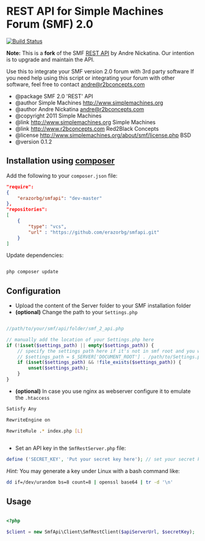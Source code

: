 REST API for Simple Machines Forum (SMF) 2.0
====================================================

[![Build Status](https://travis-ci.org/pc-freak/smfapi.png?branch=master)](https://travis-ci.org/pc-freak/smfapi)

**Note:** This is a **fork** of the SMF [REST API](http://wiki.simplemachines.org/smf/SMF_API#.22REST.22_API_for_SMF_2.0.x) by Andre Nickatina. Our intention is to upgrade and maintain the API.

Use this to integrate your SMF version 2.0 forum with 3rd party software
If you need help using this script or integrating your forum with other
software, feel free to contact andre@r2bconcepts.com

 * @package   SMF 2.0 'REST' API
 * @author    Simple Machines http://www.simplemachines.org
 * @author    Andre Nickatina <andre@r2bconcepts.com>
 * @copyright 2011 Simple Machines
 * @link      http://www.simplemachines.org Simple Machines
 * @link      http://www.r2bconcepts.com Red2Black Concepts
 * @license   http://www.simplemachines.org/about/smf/license.php BSD
 * @version   0.1.2

## Installation using [composer](http://getcomposer.org)
 
Add the following to your `composer.json` file:

``` json
"require": 
{
	"erazorbg/smfapi": "dev-master"
},
"repositories": 
[
	{
	    "type": "vcs",
	    "url" : "https://github.com/erazorbg/smfapi.git"
	}
]

```

Update dependencies:

``` bash

php composer update

```

## Configuration

  * Upload the content of the Server folder to your SMF installation folder
  * __(optional)__ Change the path to your `Settings.php`

``` php 

//path/to/your/smf/api/folder/smf_2_api.php

// manually add the location of your Settings.php here
if (!isset($settings_path) || empty($settings_path)) {
    // specify the settings path here if it's not in smf root and you want to speed things up
    // $settings_path = $_SERVER['DOCUMENT_ROOT'] . /path/to/Settings.php
    if (isset($settings_path) && !file_exists($settings_path)) {
        unset($settings_path);
    }
}

```

  * __(optional)__ In case you use nginx as webserver configure it to emulate the `.htaccess`

``` bash
Satisfy Any

RewriteEngine on

RewriteRule .* index.php [L]
 
```
  * Set an API key in the `SmfRestServer.php` file:

``` php 
define ('SECRET_KEY', 'Put your secret key here'); // set your secret key here
```
*Hint:* You may generate a key under Linux with a bash command like:

``` bash 
dd if=/dev/urandom bs=8 count=8 | openssl base64 | tr -d '\n'
```

## Usage

``` php

<?php

$client = new SmfApi\Client\SmfRestClient($apiServerUrl, $secretKey);

```

 
